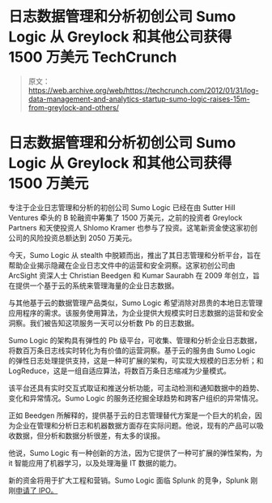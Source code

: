# 日志数据管理和分析初创公司 Sumo Logic 从 Greylock 和其他公司获得 1500 万美元 TechCrunch

> 原文：<https://web.archive.org/web/https://techcrunch.com/2012/01/31/log-data-management-and-analytics-startup-sumo-logic-raises-15m-from-greylock-and-others/>

# 日志数据管理和分析初创公司 Sumo Logic 从 Greylock 和其他公司获得 1500 万美元

专注于企业日志管理和分析的初创公司 Sumo Logic 已经在由 Sutter Hill Ventures 牵头的 B 轮融资中筹集了 1500 万美元，之前的投资者 Greylock Partners 和天使投资人 Shlomo Kramer 也参与了投资。这笔新资金使这家初创公司的风险投资总额达到 2050 万美元。

今天，Sumo Logic 从 stealth 中脱颖而出，推出了其日志管理和分析平台，旨在帮助企业揭示隐藏在企业日志文件中的运营和安全洞察。这家初创公司由 ArcSight 资深人士 Christian Beedgen 和 Kumar Saurabh 在 2009 年创立，旨在提供一个基于云的系统来管理海量的企业日志数据。

与其他基于云的数据管理产品类似，Sumo Logic 希望消除对昂贵的本地日志管理应用程序的需求。该服务使用算法，为企业提供大规模实时日志数据的运营和安全洞察。我们被告知这项服务一天可以分析数 Pb 的日志数据。

Sumo Logic 的架构具有弹性的 Pb 级平台，可收集、管理和分析企业日志数据，将数百万条日志线实时转化为有价值的运营洞察。基于云的服务由 Sumo Logic 的弹性日志处理提供支持，这是一种可扩展的架构，可实现大规模的日志分析；和 LogReduce，这是一组自适应算法，将数百万条日志缩减为少量模式。

该平台还具有实时交互式取证和推送分析功能，可主动检测和通知数据中的趋势、变化和异常情况。Sumo Logic 的服务还挖掘全球趋势和跨客户组织的异常情况。

正如 Beedgen 所解释的，提供基于云的日志管理替代方案是一个巨大的机会，因为企业在管理和分析日志和机器数据方面存在实际问题。他说，现有的产品可以吸收数据，但分析和数据分析很差，有太多的误报。

他说，Sumo Logic 有一种创新的方法，因为它提供了一种可扩展的弹性架构，为 it 智能应用了机器学习，以及处理海量 IT 数据的能力。

新的资金将用于扩大工程和营销。Sumo Logic 面临 Splunk 的竞争，Splunk 刚刚[申请了 IPO。](https://web.archive.org/web/20221208110048/https://beta.techcrunch.com/2012/01/13/enterprise-data-software-company-splunk-files-for-125m-ipo/)